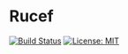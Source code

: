 # Rucef

[![Build Status](https://travis-ci.org/kHigasa/rucef.svg?branch=master)](https://travis-ci.org/kHigasa/rucef)
[![License: MIT](https://img.shields.io/badge/License-MIT-green.svg)](https://opensource.org/licenses/MIT)

